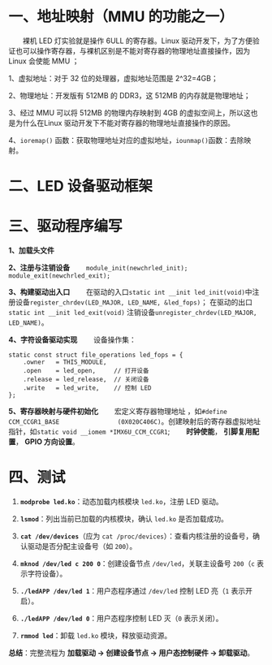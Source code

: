 # 一、地址映射（MMU 的功能之一）
&emsp;&emsp;裸机 LED 灯实验就是操作 6ULL 的寄存器。Linux 驱动开发下，为了方便验证也可以操作寄存器，与裸机区别是不能对寄存器的物理地址直接操作，因为Linux 会使能 MMU ；

1、虚拟地址：对于 32 位的处理器，虚拟地址范围是 2^32=4GB；

2、物理地址：开发版有 512MB 的 DDR3，这 512MB 的内存就是物理地址；

3、经过 MMU 可以将 512MB 的物理内存映射到 4GB 的虚拟空间上，所以这也是为什么在Linux 驱动开发下不能对寄存器的物理地址直接操作的原因。

4、`ioremap()` 函数：获取物理地址对应的虚拟地址，`iounmap()`函数：去除映射。

# 二、LED 设备驱动框架
# 三、驱动程序编写
**1、加载头文件**

**2、注册与注销设备**
&emsp;&emsp;`module_init(newchrled_init);`
&emsp;&emsp;`module_exit(newchrled_exit);`

**3、构建驱动出入口**
&emsp;&emsp;在驱动的入口`static int __init led_init(void)`中注册设备`register_chrdev(LED_MAJOR, LED_NAME, &led_fops)`；
在驱动的出口`static int __init led_exit(void)` 注销设备`unregister_chrdev(LED_MAJOR, LED_NAME)`。

**4、字符设备驱动实现**
&emsp;&emsp;设备操作集：
```
static const struct file_operations led_fops = {
    .owner   = THIS_MODULE,
    .open    = led_open,     // 打开设备
    .release = led_release,  // 关闭设备
    .write   = led_write,    // 控制 LED
};
```
**5、寄存器映射与硬件初始化**
&emsp;&emsp;宏定义寄存器物理地址 ，如`#define CCM_CCGR1_BASE				(0X020C406C)`。创建映射后的寄存器虚拟地址指针，如`static void __iomem *IMX6U_CCM_CCGR1`;
 &emsp;&emsp;**时钟使能**， **引脚复用配置**， **GPIO 方向设置**。


# 四、测试

1.  **`modprobe led.ko`**：动态加载内核模块 `led.ko`，注册 LED 驱动。
    
2.  **`lsmod`**：列出当前已加载的内核模块，确认 `led.ko` 是否加载成功。
    
3.  **`cat /dev/devices`**（应为 `cat /proc/devices`）：查看内核注册的设备号，确认驱动是否分配主设备号（如 `200`）。
    
4.  **`mknod /dev/led c 200 0`**：创建设备节点 `/dev/led`，关联主设备号 `200`（`c` 表示字符设备）。
    
5.  **`./ledAPP /dev/led 1`**：用户态程序通过 `/dev/led` 控制 LED 亮（`1` 表示开启）。
    
6.  **`./ledAPP /dev/led 0`**：用户态程序控制 LED 灭（`0` 表示关闭）。
    
7.  **`rmmod led`**：卸载 `led.ko` 模块，释放驱动资源。
    

**总结**：完整流程为 **加载驱动 → 创建设备节点 → 用户态控制硬件 → 卸载驱动**。

<!--stackedit_data:
eyJoaXN0b3J5IjpbLTE4NTUwNTY5MDcsLTc5NDc2MzY5Niw5MT
Q2NzM2NjgsLTE1MDI3MzU0NDBdfQ==
-->